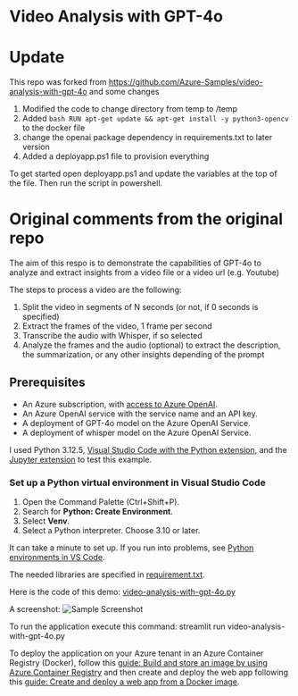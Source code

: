 # Video Analysis with GPT-4o

# Update
This repo was forked from https://github.com/Azure-Samples/video-analysis-with-gpt-4o and some changes 
1. Modified the code to change directory from temp to /temp
2. Added ```bash RUN apt-get update && apt-get install -y python3-opencv``` to the docker file
3. change the openai package dependency in requirements.txt to later version
4. Added a deployapp.ps1 file to provision everything

To get started open deployapp.ps1 and update the variables at the top of the file. Then run the script in powershell.


# Original comments from the original repo
The aim of this respo is to demonstrate the capabilities of GPT-4o to analyze and extract insights from a video file or a video url (e.g. Youtube)

The steps to process a video are the following:
1. Split the video in segments of N seconds (or not, if 0 seconds is specified)
2. Extract the frames of the video, 1 frame per second
3. Transcribe the audio with Whisper, if so selected
4. Analyze the frames and the audio (optional) to extract the description, the summarization, or any other insights depending of the prompt

## Prerequisites
+ An Azure subscription, with [access to Azure OpenAI](https://aka.ms/oai/access).
+ An Azure OpenAI service with the service name and an API key.
+ A deployment of GPT-4o model on the Azure OpenAI Service.
+ A deployment of whisper model on the Azure OpenAI Service.

I used Python 3.12.5, [Visual Studio Code with the Python extension](https://code.visualstudio.com/docs/python/python-tutorial), and the [Jupyter extension](https://marketplace.visualstudio.com/items?itemName=ms-toolsai.jupyter) to test this example.

### Set up a Python virtual environment in Visual Studio Code

1. Open the Command Palette (Ctrl+Shift+P).
1. Search for **Python: Create Environment**.
1. Select **Venv**.
1. Select a Python interpreter. Choose 3.10 or later.

It can take a minute to set up. If you run into problems, see [Python environments in VS Code](https://code.visualstudio.com/docs/python/environments).


The needed libraries are specified in [requirement.txt](requirements.txt).

Here is the code of this demo: [video-analysis-with-gpt-4o.py](video-analysis-with-gpt-4o.py)

A screenshot:
<img src="./Screenshot.png" alt="Sample Screenshot"/>

To run the application execute this command: streamlit run video-analysis-with-gpt-4o.py

To deploy the application on your Azure tenant in an Azure Container Registry (Docker), follow this [guide: Build and store an image by using Azure Container Registry](https://learn.microsoft.com/en-us/training/modules/deploy-run-container-app-service/3-exercise-build-images) and then create and deploy the web app following this [guide: Create and deploy a web app from a Docker image](https://learn.microsoft.com/en-us/training/modules/deploy-run-container-app-service/5-exercise-deploy-web-app).
